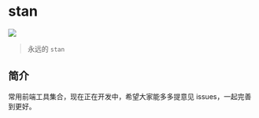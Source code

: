 # stan

[![](https://img.shields.io/npm/dt/stan-builder.svg?style=flat-square)](https://www.npmjs.com/package/stan-builder)

> 永远的 `stan`

## 简介 

常用前端工具集合，现在正在开发中，希望大家能多多提意见 issues，一起完善到更好。
